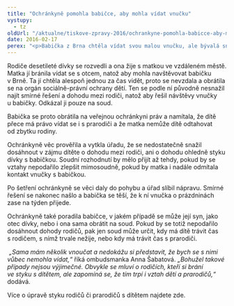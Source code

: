 ```yaml
---
title: "Ochránkyně pomohla babičce, aby mohla vídat vnučku"
vystupy:
  - tz
oldUrl: "/aktualne/tiskove-zpravy-2016/ochrankyne-pomohla-babicce-aby-mohla-vidat-vnucku"
date: 2016-02-17
perex: "<p>Babička z Brna chtěla vídat svou malou vnučku, ale bývalá snacha tomu bránila. Když nepomohli sociální pracovníci, obrátila se o radu na ombudsmanku. Díky tomu se situace mění k lepšímu a babička se s vnučkou bude vídat.</p>"
---
```


<!-- imported from the old website -->

<p>Rodiče desetileté dívky se rozvedli a ona žije s matkou ve vzdáleném městě. Matka jí bránila vídat se s otcem, natož aby mohla navštěvovat babičku v Brně. Ta jí chtěla alespoň jednou za čas vidět, proto se nevzdala a obrátila se na orgán sociálně-právní ochrany dětí. Ten se podle ní původně nesnažil najít smírné řešení a dohodu mezi rodiči, natož aby řešil návštěvy vnučky u babičky. Odkázal ji pouze na soud.</p> <p>Babička se proto obrátila na veřejnou ochránkyni práv a namítala, že dítě přece má právo vídat se i s prarodiči a že matka nemůže dítě odtahovat od zbytku rodiny.</p> <p>Ochránkyně věc prověřila a vytkla úřadu, že se nedostatečně snažil dosáhnout v zájmu dítěte o dohodu mezi rodiči, ani o dohodu ohledně styku dívky s babičkou. Soudní rozhodnutí by mělo přijít až tehdy, pokud by se vztahy nepodařilo zlepšit mimosoudně, pokud by matka i nadále odmítala kontakt vnučky s babičkou. </p> <p>Po šetření ochránkyně se věci daly do pohybu a úřad slíbil nápravu. Smírné řešení se nakonec našlo a babička se těší, že k ní vnučka o prázdninách zase na týden přijede.</p> <p>Ochránkyně také poradila babičce, v jakém případě se může její syn, jako otec dívky, nebo i ona sama obrátit na soud. Pokud by se totiž nepodařilo dosáhnout dohody rodičů, pak jen soud může určit, kdy má dítě trávit čas s rodičem, s nímž trvale nežije, nebo kdy má trávit čas s prarodiči. </p><p><i>  „Sama mám několik vnoučat a nedokážu si představit, že bych se s nimi vůbec nemohla vídat,“</i> říká ombudsmanka Anna Šabatová. <i>„Bohužel takové případy nejsou výjimečné. Obvykle se mluví o rodičích, kteří si brání ve styku s dítětem, ale zapomíná se, že tím trpí i vztah dětí a prarodičů,“</i> dodává.</p><p>Více o úpravě styku rodičů či prarodičů s dítětem najdete zde.</p>
